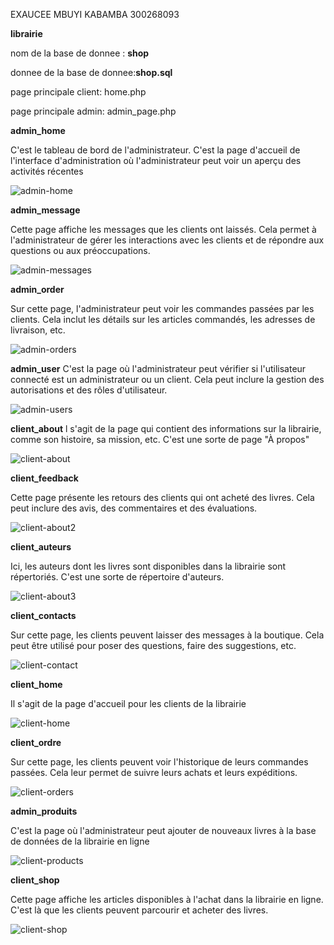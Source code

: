 EXAUCEE MBUYI KABAMBA
300268093


**librairie**


nom de la base de donnee : **shop**



donnee de la base de donnee:**shop.sql**


page principale client: home.php


page principale  admin: admin_page.php


**admin_home**

C'est le tableau de bord de l'administrateur. C'est  la page d'accueil de l'interface d'administration où l'administrateur peut voir un aperçu des activités récentes

![admin-home](https://github.com/exaucee2/librairie/assets/115640641/da9a24a8-29e8-4993-b6cf-d3ab081df73e)

**admin_message**

Cette page affiche les messages que les clients ont laissés. Cela permet à l'administrateur de gérer les interactions avec les clients et de répondre aux questions ou aux préoccupations.

![admin-messages](https://github.com/exaucee2/librairie/assets/115640641/34512390-3658-4b1e-961d-5ee64832e099)

**admin_order**

Sur cette page, l'administrateur peut voir les commandes passées par les clients. Cela inclut les détails sur les articles commandés, les adresses de livraison, etc.

![admin-orders](https://github.com/exaucee2/librairie/assets/115640641/89cd94be-422c-4e32-b848-cdfb5391b3cd)

**admin_user**
C'est la page où l'administrateur peut vérifier si l'utilisateur connecté est un administrateur ou un client. Cela peut inclure la gestion des autorisations et des rôles d'utilisateur.

![admin-users](https://github.com/exaucee2/librairie/assets/115640641/c056af01-e6a2-4fad-821a-09bd9d18c6ec)

**client_about**
l s'agit de la page qui contient des informations sur la librairie, comme son histoire, sa mission, etc. C'est une sorte de page "À propos"

![client-about](https://github.com/exaucee2/librairie/assets/115640641/ed12b939-57fe-4121-b08c-e72ef66967c4)

**client_feedback**

Cette page présente les retours des clients qui ont acheté des livres. Cela peut inclure des avis, des commentaires et des évaluations.

![client-about2](https://github.com/exaucee2/librairie/assets/115640641/c6b23f53-0aac-41b9-b7c3-d735983e06d2)

**client_auteurs**

 Ici, les auteurs dont les livres sont disponibles dans la librairie sont répertoriés. C'est une sorte de répertoire d'auteurs.

![client-about3](https://github.com/exaucee2/librairie/assets/115640641/ade72ab7-8b91-4631-9381-71fde656ff1a)

**client_contacts**

 Sur cette page, les clients peuvent laisser des messages à la boutique. Cela peut être utilisé pour poser des questions, faire des suggestions, etc.

![client-contact](https://github.com/exaucee2/librairie/assets/115640641/abea8480-126e-4a23-ac23-22ff3db636e7)

**client_home**

Il s'agit de la page d'accueil pour les clients de la librairie

![client-home](https://github.com/exaucee2/librairie/assets/115640641/03e18448-d7da-4d3e-ae2b-eae29995abd6)

**client_ordre**

Sur cette page, les clients peuvent voir l'historique de leurs commandes passées. Cela leur permet de suivre leurs achats et leurs expéditions.

![client-orders](https://github.com/exaucee2/librairie/assets/115640641/6feb84d9-8650-40d5-9ce2-40c68b2568be)

**admin_produits**

C'est la page où l'administrateur peut ajouter de nouveaux livres à la base de données de la librairie en ligne

![client-products](https://github.com/exaucee2/librairie/assets/115640641/ec13dcfa-c493-4b69-81f6-14dcae3dc138)

**client_shop**

 Cette page affiche les articles disponibles à l'achat dans la librairie en ligne. C'est là que les clients peuvent parcourir et acheter des livres.
 
![client-shop](https://github.com/exaucee2/librairie/assets/115640641/5041d635-420e-41ae-aada-017cb5d8e56e)
